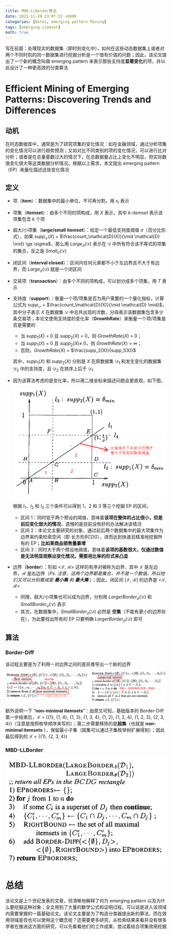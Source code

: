 ```yaml
---
title: MDB-LLBorder算法
date: 2021-11-20 23:07:52 +0800
categories: [Notes, emerging pattern Mining]
tags: [emerging itemset]
math: true
---
```


写在前面：处理现实的数据集（即时刻变化中），如何在这些动态数据集上或者对两个不同时刻的同一数据集进行挖掘分析是一个很有价值的问题；因此，该论文提出了一个新的概念叫做 emerging pattern 来表示那些支持度**显著变化**的项，并以此设计了一种更高效的分类算法

# Efficient Mining of Emerging Patterns: Discovering Trends and Differences

## 动机

在时态数据库中，通常是为了研究项集的变化情况：如在金融领域，通过分析项集的变化情况可以进行趋势预测；又如对比不同类别的项的变化情况，可以进行比对分析；或者是在总量基数过大的情况下，在总数据量占比上变化不明显，但实际数值变化很大等这类数据分析情况。根据以上需求，本文提出 emerging pattern（EP）来量化描述这些变化情况

## 定义

+ 项（**item**）：数据集中的最小单位，不可再分割，用 $x_i$ 表示

+ 项集（**itemset**）：由多个不同的项构成，用 $X$ 表示，其中 $k$-$itemset$ 表示该项集包含 $k$ 个项

+ 超大/小项集（**large/small itemset**）：给定一个最低支持度阈值 $\sigma$（百分比形式），如果 $supp_\mathcal{D}(X)$ = $\frac{count_\mathcal{D}(X)}{\mid \mathcal{D} \mid} \ge \sigma$，那么用 $Large_\sigma(\mathcal{D})$ 表示在 $\mathcal{D}$ 中所有符合该不等式的项集的集合，反之是 $Small_\sigma(\mathcal{D})$

+ 闭区间（**interval closed**）：区间内任何元素都不小于左边界且不大于有边界，而 $Large_\sigma(\mathcal{D})$ 就是一个闭区间

+ 交易项（**transaction**）：由多个不同的项构成，可以划分成多个项集，用 $T$ 表示

+ 支持度（**support**）：衡量一个项/项集是否为用户需要的一个量化指标，计算公式为 $supp_\mathcal{D}$ = $\frac{count_\mathcal{D}(X)}{\mid \mathcal{D} \mid}$，其中分子表示 $X$ 在数据集 $\mathcal{D}$ 中总共出现的次数，分母表示该数据集包含多少条交易项；本论文使用支持度的变化率（**GrowthRate**）来衡量一个项/项集是否是需要的

  - 当 $supp_1(X)$ = 0 且 $supp_2(X)$ = 0，则 $GrowthRate(X)$ = 0；
  - 当 $supp_1(X)$ = 0 且 $supp_2(X) \not=$ 0，则 $GrowthRate(X)$ = $\infty$；
  - 否则，$GrowthRate(X)$ = $\frac{supp_2(X)}{supp_1(X)}$

  其中，$supp_1(X)$ 和 $supp_2(X)$ 分别是 $X$ 在原数据集 $\mathcal{D}_1$ 和发生变化的数据集 $\mathcal{D}_2$ 中的支持度，且 $\mathcal{D}_2$ 在排序上后于 $\mathcal{D}_1$

+ 因为该算法考虑的是变化率，所以用二维坐标来描述问题会更直观，如下图，

  ![支持度边界图](/assets/img/algorithm/MDB-LLBorder算法/image-20211120103523404.png)

  根据 $l_1$，$l_2$ 和 $l_3$ 三个条件可以得到 1，2 和 3 等三个挖掘 EP 的区间，

  - 区间 1：同时低于两个预设的阈值，意味着**该项在整体的占比很小，但是前后变化很大的情况**，遗憾的是目前没有好的办法解决该情况
  - 区间 2：本论文主要研究的对象，通过前后两个数据集中的最大项集作为边界来约束检索空间（即 长方形$BCDG$），进而达到快速且精准地挖掘所有的 EP；**比如某商品销售量暴增**
  - 区间 3：同时大于两个预设地阈值，意味着**该项的基数很大，仅通过数值是无法明显观察出变化情况，需要用比率的形式来凸显**

+ 边界（**border**）：形如 <$\mathcal{L}$, $\mathcal{R}$> 这样的有序对被称为边界，其中 $\mathcal{L}$ 是左边界，$\mathcal{R}$ 是右边界（_Ps. 注意，这两个边界都是集合，并不是一个数值，所以他们又可以分别看成是 **最小集** 和 **最大集**_ ）；因此，闭区间 [$\mathcal{L}$, $\mathcal{R}$] 的边界是 <$\mathcal{L}$, $\mathcal{R}$>

  - 同理，超大/小项集也可以成为边界，分别用 $LargerBorder_\sigma(\mathcal{D})$ 和 $SmallBorder_\sigma(\mathcal{D})$ 表示
  - 其次，在数据集中，$SmallBorder_\sigma(\mathcal{D})$ 必然是 **空集**（不能有更小的边界存在），为此要找出所有的 EP 只要明确 $LargerBorder_\sigma(\mathcal{D})$ 即可

## 算法

### Border-Diff

该过程主要是为了利用一对边界之间的差异推导出一个新的边界

![Border-Diff方法](/assets/img/algorithm/MDB-LLBorder算法/image-20211120223716119.png)

额外说明一下 “**non-minimal itemsets**”：由原文可知，基础版本的 Border-Diff 第一步结束后，$\mathcal{L}$ = \{\{1\}, \{1, 4\}, \{1, 3\}, \{1, 3, 4\}, \{1, 2\}, \{1, 2, 4\}, \{1, 2, 3\}, \{2, 3, 4\}\}（注意是按照枚举顺序来写的）；第二步需要移除的是**超集**（也就是 **non-minimal itemsets** ），保留最小子集（超集可以通过子集枚举树扩展得到）；因此最后得到的 $\mathcal{L}$ = \{\{1\}, \{2, 3, 4\}\}

### MBD-LLBorder

![MBD-LLBorder方法](/assets/img/algorithm/MDB-LLBorder算法/image-20211120222915119.png)

# 总结

该论文是上个世纪发表的文章，但清晰地解释了何为 emerging pattern 以及为什么要挖掘这种对象；全文用到了大量的数学公式和证明过程，可以说是进入该领域内需要掌握的一篇基础论文。该论文主要是为了构造分类器提出新的算法，而在效用领域是否也可以使用这个概念呢？还需要更多研究，从检索结果来看并没有很多学者在推进这方面的研究，可以先看看他们的工作成果，尝试着结合项集效用挖掘